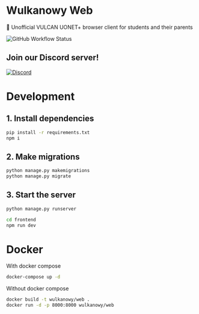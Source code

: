 # Wulkanowy Web

🌋 Unofficial VULCAN UONET+ browser client for students and their parents

![GitHub Workflow Status](https://github.com/wulkanowy/wulkanowy-web/workflows/Python%20application/badge.svg)

## Join our Discord server!

[![Discord](https://discordapp.com/api/guilds/390889354199040011/widget.png?style=banner2)](https://discord.gg/5qsEujZMdp)

# Development

## 1. Install dependencies

```sh
pip install -r requirements.txt
npm i
```

## 2. Make migrations

```sh
python manage.py makemigrations
python manage.py migrate
```

## 3. Start the server

```sh
python manage.py runserver
```

```sh
cd frontend
npm run dev
```

# Docker

With docker compose

```sh
docker-compose up -d
```

Without docker compose

```sh
docker build -t wulkanowy/web .
docker run -d -p 8000:8000 wulkanowy/web
```